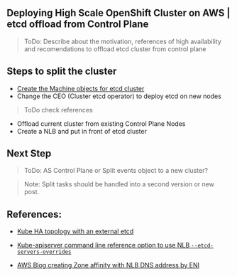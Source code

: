 ## Deploying High Scale OpenShift Cluster on AWS | etcd offload from Control Plane

<!---
State: WIP

Goals:

- Offload etcd cluster to dedicated nodes
- make sure the nodes has enough capacity
- use c5n like instances - network optimized instances
- use a NLB in front of etcd cluster - ToDo check if can be possible to use zone afffinity with single endpoint

-->

> ToDo: Describe about the motivation, references of high availability and recomendations to offload etcd cluster from control plane

## Steps to split the cluster

- [Create the Machine objects for etcd cluster](./etcd-dedicated-cluster-1-machinery.md)
- Change the CEO (Cluster etcd operator) to deploy etcd on new nodes
> ToDo check references
- Offload current cluster from existing Control Plane Nodes
- Create a NLB and put in front of etcd cluster

## Next Step

> ToDo: AS Control Plane or Split events object to a new cluster?

> Note: Split tasks should be handled into a second version or new post.

## References:

- [Kube HA topology with an external etcd][k8s-ha-topology-etcd]

- [Kube-apiserver command line reference option to use NLB `--etcd-servers-overrides`][kas-cli-doc]

- [AWS Blog creating Zone affinity with NLB DNS address by ENI][aws-design-az-affinity]


<!---
Link references should be here
-->

[k8s-ha-topology-etcd]: https://kubernetes.io/docs/setup/production-environment/tools/kubeadm/ha-topology/#external-etcd-topology
[k8s-ha-kubeadm]: https://kubernetes.io/docs/setup/production-environment/tools/kubeadm/high-availability/
[kas-cli-doc]: https://kubernetes.io/docs/reference/command-line-tools-reference/kube-apiserver/
[aws-design-az-affinity]: [https://aws.amazon.com/blogs/architecture/improving-performance-and-reducing-cost-using-availability-zone-affinity/]

[rke-ha]: https://www.rancher.co.jp/learning-paths/building-a-highly-available-kubernetes-cluster/
